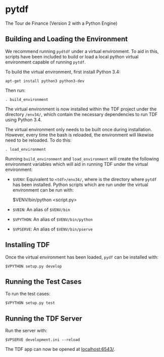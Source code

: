 pytdf
=====

The Tour de Finance (Version 2 with a Python Engine)

Building and Loading the Environment
------------------------------------

We recommend running `pydtdf` under a virtual environment. To aid in this, scripts have been included to build or load a local python virtual environment capable of running `pytdf`. 

To build the virtual environment, first install Python 3.4:

    apt-get install python3 python3-dev
    
Then run:
    
    . build_environment
    
The virtual environment is now installed within the TDF project under the directory `/env34/`, which contain the necessary dependencies to run TDF using Python 3.4.
    
The virtual environment only needs to be built once during installation. However, every time the bash is reloaded, the environment will likewise need to be reloaded. To do this:

    . load_environment
    
Running `build_environment` and `load_environment` will create the following environment variables which will aid in running TDF under the virtual environment:

* `$VENV`: Equivalent to `<tdf>/env34/`, where <tdf> is the directory where `pytdf` has been installed. Python scripts which are run under the virtual environment can be run with:
      
    $VENV/bin/python <script.py>
      
* `$VBIN`: An alias of `$VENV/bin`
* `$VPYTHON`: An alias of `$VENV/bin/python`
* `$VPSERVE`: An alias of `$VENV/bin/pserve`

Installing TDF
--------------

Once the virtual environment has been loaded, `pydf` can be installed with:

    $VPYTHON setup.py develop
    
Running the Test Cases
----------------------

To run the test cases:

    $VPYTHON setup.py test

Running the TDF Server
----------------------

Run the server with:  
        
    $VPSERVE development.ini --reload
    
The TDF app can now be opened at [localhost:6543/](http://localhost:6543/).
